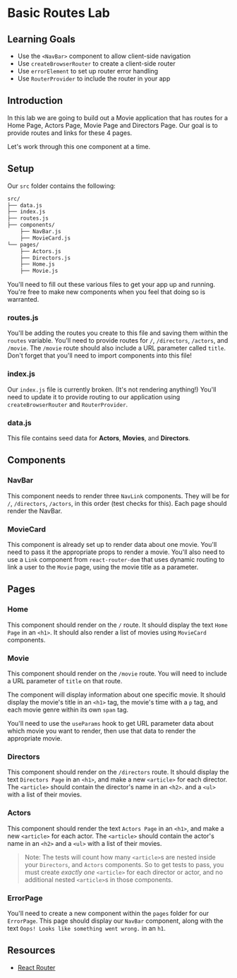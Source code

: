 # Basic Routes Lab

## Learning Goals

- Use the `<NavBar>` component to allow client-side navigation
- Use `createBrowserRouter` to create a client-side router
- Use `errorElement` to set up router error handling
- Use `RouterProvider` to include the router in your app

## Introduction

In this lab we are going to build out a Movie application that has routes for a
Home Page, Actors Page, Movie Page and Directors Page. Our goal is to provide
routes and links for these 4 pages.

Let's work through this one component at a time.

## Setup

Our `src` folder contains the following:

```txt
src/
├── data.js
├── index.js
├── routes.js
├── components/
    ├── NavBar.js
    ├── MovieCard.js
└── pages/
    ├── Actors.js
    ├── Directors.js
    ├── Home.js
    ├── Movie.js
```

You'll need to fill out these various files to get your app up and running.
You're free to make new components when you feel that doing so is warranted.

### routes.js

You'll be adding the routes you create to this file and saving them within the
`routes` variable. You'll need to provide routes for `/`, `/directors`,
`/actors`, and `/movie`. The `/movie` route should also include a URL parameter
called `title`. Don't forget that you'll need to import components into this
file!

### index.js

Our `index.js` file is currently broken. (It's not rendering anything!) You'll
need to update it to provide routing to our application using
`createBrowserRouter` and `RouterProvider`.

### data.js

This file contains seed data for **Actors**, **Movies**, and **Directors**.

## Components

### NavBar

This component needs to render three `NavLink` components. They will be for `/`,
`/directors`, `/actors`, in this order (test checks for this). Each page should
render the NavBar.

### MovieCard

This component is already set up to render data about one movie. You'll need to
pass it the appropriate props to render a movie. You'll also need to use a
`Link` component from `react-router-dom` that uses dynamic routing to link a
user to the `Movie` page, using the movie title as a parameter.

## Pages

### Home

This component should render on the `/` route. It should display the text `Home
Page` in an `<h1>`. It should also render a list of movies using `MovieCard`
components.

### Movie

This component should render on the `/movie` route. You will need to include a
URL parameter of `title` on that route.

The component will display information about one specific movie. It should
display the movie's title in an `<h1>` tag, the movie's time with a `p` tag, and
each movie genre within its own `span` tag.

You'll need to use the `useParams` hook to get URL parameter data about which
movie you want to render, then use that data to render the appropriate movie.

### Directors

This component should render on the `/directors` route. It should display the
text `Directors Page` in an `<h1>`, and make a new `<article>` for each
director. The `<article>` should contain the director's name in an `<h2>`. and a
`<ul>` with a list of their movies.

### Actors

This component should render the text `Actors Page` in an `<h1>`, and make a new
`<article>` for each actor. The `<article>` should contain the actor's name in
an `<h2>` and a `<ul>` with a list of their movies.

> Note: The tests will count how many `<article>`s are nested inside your
> `Directors`, and `Actors` components. So to get tests to pass, you must create
> _exactly one_ `<article>` for each director or actor, and no additional nested
> `<article>`s in those components.

### ErrorPage

You'll need to create a new component within the `pages` folder for our
`ErrorPage`. This page should display our `NavBar` component, along with the
text `Oops! Looks like something went wrong.` in an `h1`.

## Resources

- [React Router](https://v5.reactrouter.com/web/guides/quick-start)
